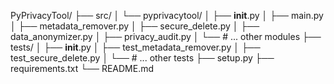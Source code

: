 PyPrivacyTool/
├── src/
│   └── pyprivacytool/
│       ├── __init__.py
│       ├── main.py
│       ├── metadata_remover.py
│       ├── secure_delete.py
│       ├── data_anonymizer.py
│       ├── privacy_audit.py
│       └── # ... other modules
├── tests/
│   ├── __init__.py
│   ├── test_metadata_remover.py
│   ├── test_secure_delete.py
│   └── # ... other tests
├── setup.py
├── requirements.txt
└── README.md
